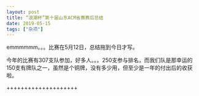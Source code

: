 ```yaml
---
layout: post
title: “浪潮杯”第十届山东ACM省赛赛后总结
date: 2019-05-15
tags: ["杂项"]
---
```


<!-- wp:paragraph -->

emmmmmm。。。比赛在5月12日，总结拖到今日才写。

<!-- /wp:paragraph -->

<!-- wp:paragraph -->

今年的比赛有307支队参加，好多人。。。250支参与排名，而我们队是那幸运的150支有牌队之一，虽然是个铜牌，没有多少用，但至少是一年的付出后的收获啦。

<!-- /wp:paragraph -->

<!-- wp:paragraph -->

++++++++++++++++++++

<!-- /wp:paragraph -->